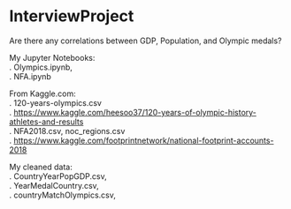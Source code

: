# InterviewProject
Are there any correlations between GDP, Population, and Olympic medals?

My Jupyter Notebooks: <br>
.  Olympics.ipynb,  
.  NFA.ipynb  


From Kaggle.com: <br>
.  120-years-olympics.csv  
.  https://www.kaggle.com/heesoo37/120-years-of-olympic-history-athletes-and-results  
.  NFA2018.csv, noc_regions.csv  
.  https://www.kaggle.com/footprintnetwork/national-footprint-accounts-2018  



My cleaned data: <br>
.  CountryYearPopGDP.csv,  
.  YearMedalCountry.csv,  
.  countryMatchOlympics.csv,  
